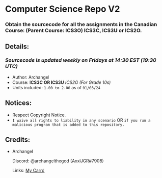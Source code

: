 # Computer Science Repo V2
### Obtain the sourcecode for all the assignments in the Canadian Course: (Parent Course: ICS3O) ICS3C, ICS3U or ICS2O.

## Details:
### *Sourcecode is updated weekly on Fridays at 14:30 EST (19:30 UTC)*
- Author: Archangel
- Course: **ICS3C OR ICS3U** _ICS2O (For Grade 10s)_
- Units included: ``1.00 to 2.00`` as of ``01/03/24``

## Notices:
- Respect Copyright Notice.
- ``I waive all rights to liability in any scenario`` OR ``if you run a malicious program that is added to this repository.``

## Credits:
- Archangel
  
  Discord: @archangelthegod (AxxlJGR#7908)

  Links: [My Carrd](https://archangelthegod.carrd.co)
